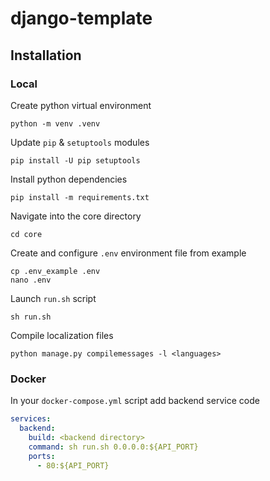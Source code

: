 # django-template

## Installation

### Local

Create python virtual environment

    python -m venv .venv

Update `pip` & `setuptools` modules

    pip install -U pip setuptools

Install python dependencies

    pip install -m requirements.txt

Navigate into the core directory

    cd core

Create and configure `.env` environment file from example

    cp .env_example .env
    nano .env

Launch `run.sh` script

    sh run.sh

Compile localization files

    python manage.py compilemessages -l <languages>

### Docker

In your `docker-compose.yml` script add backend service code

```yml
services:
  backend:
    build: <backend directory>
    command: sh run.sh 0.0.0.0:${API_PORT}
    ports:
      - 80:${API_PORT}
```
